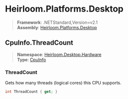 # Heirloom.Platforms.Desktop

> **Framework**: .NETStandard,Version=v2.1  
> **Assembly**: [Heirloom.Platforms.Desktop][0]  

## CpuInfo.ThreadCount

> **Namespace**: [Heirloom.Desktop.Hardware][0]  
> **Type**: [CpuInfo][1]  

### ThreadCount

Gets how many threads (logical cores) this CPU supports.

```cs
int ThreadCount { get; }
```

[0]: ../Heirloom.Platforms.Desktop.md
[1]: Heirloom.Desktop.Hardware.CpuInfo.md
